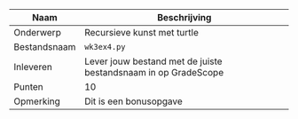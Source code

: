 | Naam         | Beschrijving                                                   |
|--------------|----------------------------------------------------------------|
| Onderwerp    | Recursieve kunst met turtle                                    |
| Bestandsnaam | `wk3ex4.py`                                                    |
| Inleveren    | Lever jouw bestand met de juiste bestandsnaam in op GradeScope |
| Punten       | 10                                                             |
| Opmerking    | Dit is een bonusopgave                                         |
